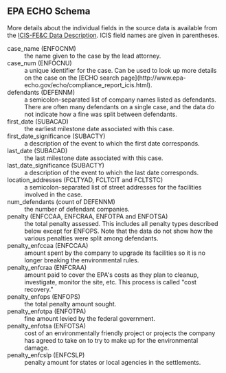 ## EPA ECHO Schema

More details about the individual fields in the source data is available
from the
[ICIS-FE&C Data Description](http://www.epa-echo.gov/ideadownloads/2010/ICI_Data_Download_Description_May_2010.pdf).
ICIS field names are given in parentheses.

<dl>
    <dt>
        case_name (ENFOCNM)
    </dt>
    <dd>
        the name given to the case by the lead attorney.
    </dd>
    <dt>
        case_num (ENFOCNU)
    </dt>
    <dd>
        a unique identifier for the case. Can be used to look up more details
        on the case on the
        [ECHO search page](http://www.epa-echo.gov/echo/compliance_report_icis.html).
    </dd>
    <dt>
        defendants (DEFENNM)
    </dt>
    <dd>
        a semicolon-separated list of company names listed as defendants. There
        are often many defendants on a single case, and the data do not indicate
        how a fine was split between defendants.
    </dd>
    <dt>
        first_date (SUBACAD)
    </dt>
    <dd>
        the earliest milestone date associated with this case.
    </dd>
    <dt>
        first_date_significance (SUBACTY)
    </dt>
    <dd>
        a description of the event to which the first date corresponds.
    </dd>
    <dt>
        last_date (SUBACAD)
    </dt>
    <dd>
        the last milestone date associated with this case.
    </dd>
    <dt>
        last_date_significance (SUBACTY)
    </dt>
    <dd>
        a description of the event to which the last date corresponds.
    </dd>
    <dt>
        location_addresses (FCLTYAD, FCLTCIT and FCLTSTC)
    </dt>
    <dd>
        a semicolon-separated list of street addresses for the facilities involved
        in the case.
    </dd>
    <dt>
        num_defendants (count of DEFENNM)
    </dt>
    <dd>
        the number of defendant companies.
    </dd>
    <dt>
        penalty (ENFCCAA, ENFCRAA, ENFOTPA and ENFOTSA)
    </dt>
    <dd>
        the total penalty assessed. This includes all penalty types described
        below except for ENFOPS. Note that the data do not show how the various
        penalties were split among defendants.
    </dd>
    <dt>
        penalty_enfccaa (ENFCCAA)
    </dt>
    <dd>
        amount spent by the company to upgrade its facilities so it is no longer
        breaking the environmental rules.
    </dd>
    <dt>
        penalty_enfcraa (ENFCRAA)
    </dt>
    <dd>
        amount paid to cover the EPA's costs as they plan to cleanup, investigate,
        monitor the site, etc. This process is called "cost recovery."
    </dd>
    <dt>
        penalty_enfops (ENFOPS)
    </dt>
    <dd>
        the total penalty amount sought.
    </dd>
    <dt>
        penalty_enfotpa (ENFOTPA)
    </dt>
    <dd>
        fine amount levied by the federal government.
    </dd>
    <dt>
        penalty_enfotsa (ENFOTSA)
    </dt>
    <dd>
        cost of an environmentally friendly project or projects the company has
        agreed to take on to try to make up for the environmental damage.
    </dd>
    <dt>
        penalty_enfcslp (ENFCSLP)
    </dt>
    <dd>
        penalty amount for states or local agencies in the settlements.
    </dd>
</dl>
